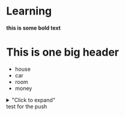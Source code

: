 # Learning 
**this is some bold text**
# This is one big header 
* house
* car 
* room
* money
<details>
<summary>"Click to expand"</summary>
More infomation
</details>
test for the push